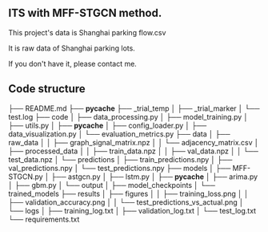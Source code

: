 ## ITS with MFF-STGCN method.
This project's data is Shanghai parking flow.csv

It is raw data of Shanghai parking lots.

If you don't have it, please contact me.
## Code structure
├── README.md
├── __pycache__
├── _trial_temp
│   ├── _trial_marker
│   └── test.log
├── code
│   ├── data_processing.py
│   ├── model_training.py
│   ├── utils.py
│   ├── __pycache__
│   ├── config_loader.py
│   ├── data_visualization.py
│   └── evaluation_metrics.py
├── data
│   ├── raw_data
│   │   ├── graph_signal_matrix.npz
│   │   └── adjacency_matrix.csv
│   ├── processed_data
│   │   ├── train_data.npz
│   │   ├── val_data.npz
│   │   └── test_data.npz
│   └── predictions
│       ├── train_predictions.npy
│       ├── val_predictions.npy
│       └── test_predictions.npy
├── models
│   ├── MFF-STGCN.py
│   ├── astgcn.py
│   ├── lstm.py
│   ├── __pycache__
│   ├── arima.py
│   ├── gbm.py
│   └── output
│       ├── model_checkpoints
│       └── trained_models
├── results
│   ├── figures
│   │   ├── training_loss.png
│   │   ├── validation_accuracy.png
│   │   └── test_predictions_vs_actual.png
│   └── logs
│       ├── training_log.txt
│       ├── validation_log.txt
│       └── test_log.txt
└── requirements.txt
<!--
**AutumnwaterFlipped/AutumnwaterFlipped** is a ✨ _special_ ✨ repository because its `README.md` (this file) appears on your GitHub profile.

Here are some ideas to get you started:

- 🔭 I’m currently working on ...
- 🌱 I’m currently learning ...
- 👯 I’m looking to collaborate on ...
- 🤔 I’m looking for help with ...
- 💬 Ask me about ...
- 📫 How to reach me: ...
- 😄 Pronouns: ...
- ⚡ Fun fact: ...
-->
